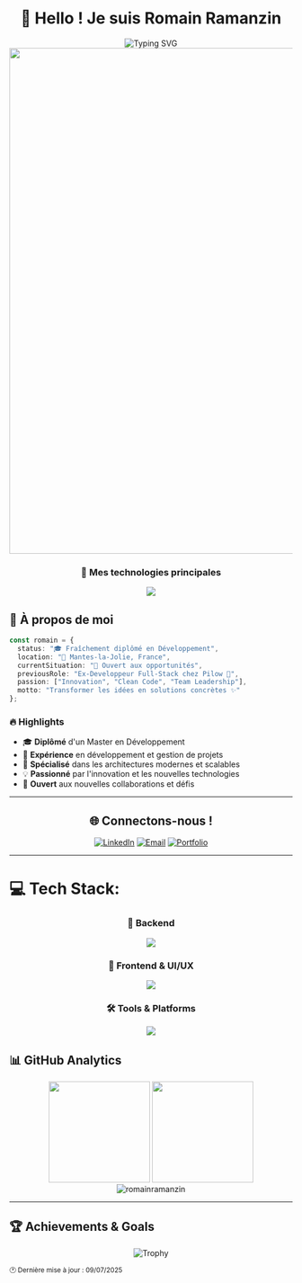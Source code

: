 <!-- <div align="center"> -->
  <div align="center">

  # 👋 Hello ! Je suis Romain Ramanzin

  </div>
  
<div align="center">
  <img src="https://readme-typing-svg.herokuapp.com?font=Fira+Code&weight=600&size=28&duration=3000&pause=1000&color=6366F1&center=true&vCenter=true&width=800&lines=Développeur+Full-Stack+%F0%9F%9A%80;Passionné+d'innovation+%F0%9F%92%A1;Ouvert+aux+nouvelles+opportunités+%F0%9F%8C%9F" alt="Typing SVG" />
  
  <img src="https://user-images.githubusercontent.com/74038190/225813708-98b745f2-7d22-48cf-9150-083f1b00d6c9.gif" width="900">
  
  ### 🚀 Mes technologies principales
  
  <img src="https://skillicons.dev/icons?i=php,symfony,react,typescript,nodejs,python,mysql,docker,git,vscode&perline=10" />
  
</div>

## 🎯 À propos de moi

```typescript
const romain = {
  status: "🎓 Fraîchement diplômé en Développement",
  location: "📍 Mantes-la-Jolie, France",
  currentSituation: "🚀 Ouvert aux opportunités",
  previousRole: "Ex-Developpeur Full-Stack chez Pilow 💌",
  passion: ["Innovation", "Clean Code", "Team Leadership"],
  motto: "Transformer les idées en solutions concrètes ✨"
};
```

### 🔥 Highlights
- 🎓 **Diplômé** d'un Master en Développement
- 💼 **Expérience** en développement et gestion de projets
- 🌟 **Spécialisé** dans les architectures modernes et scalables
- 💡 **Passionné** par l'innovation et les nouvelles technologies
- 🤝 **Ouvert** aux nouvelles collaborations et défis

---

<div align="center">
  
  ## 🌐 Connectons-nous !
  
  [![LinkedIn](https://img.shields.io/badge/LinkedIn-0077B5?style=for-the-badge&logo=linkedin&logoColor=white)](https://www.linkedin.com/in/romainrr/)
  [![Email](https://img.shields.io/badge/Gmail-D14836?style=for-the-badge&logo=gmail&logoColor=white)](mailto:romain.ramanzin@gmail.com)
  [![Portfolio](https://img.shields.io/badge/Portfolio-FF5722?style=for-the-badge&logo=google-chrome&logoColor=white)](https://romainramanzin.fr)
  
</div>

---

# 💻 Tech Stack:

<div align="center">

### 🔧 Backend
<img src="https://skillicons.dev/icons?i=php,symfony,mysql,javascript,ts,nodejs,express,java,firebase,py,arduino&perline=6" />

### 🎨 Frontend & UI/UX
<img src="https://skillicons.dev/icons?i=react,tailwind,bootstrap,html,css,sass,webpack,flutter,reactnative&perline=5" />

### 🛠️ Tools & Platforms
<img src="https://skillicons.dev/icons?i=git,github,vscode,githubactions,selenium,docker,linux,apple,figma,postman&perline=5" />

</div>

## 📊 GitHub Analytics

<div align="center">
  
  <img height="180em" src="https://github-readme-stats.vercel.app/api?username=romainramanzin&show_icons=true&theme=tokyonight&include_all_commits=true&count_private=true"/>
  <img height="180em" src="https://github-readme-stats.vercel.app/api/top-langs/?username=romainramanzin&layout=compact&langs_count=8&theme=tokyonight"/>
  
</div>

<div align="center">
  
  <img src="https://github-readme-streak-stats.herokuapp.com/?user=romainramanzin&theme=tokyonight" alt="romainramanzin" />
  
</div>

---

## 🏆 Achievements & Goals

<div align="center">
  
  ![Trophy](https://github-profile-trophy.vercel.app/?username=romainramanzin&theme=tokyonight&no-frame=true&margin-w=15&margin-h=15&column=7)
  
</div>
  
  <sub>🕐 Dernière mise à jour : 09/07/2025</sub>
  
</div>